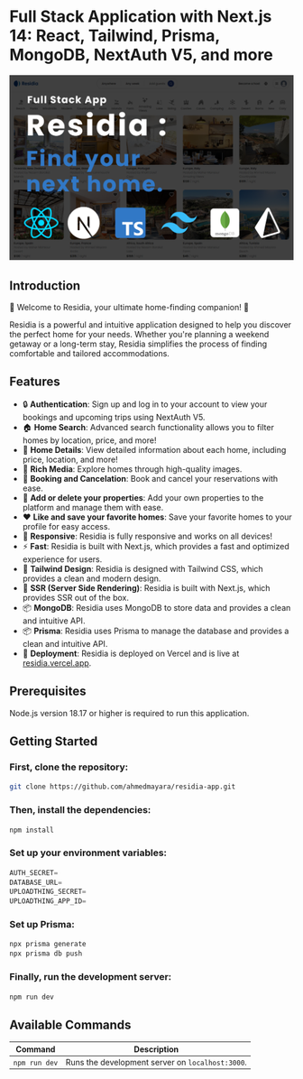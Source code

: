 # Full Stack Application with Next.js 14: React, Tailwind, Prisma, MongoDB, NextAuth V5, and more

![Fullstack App](./public/images/cover.png)

## Introduction

🏡 Welcome to Residia, your ultimate home-finding companion! 🌟

Residia is a powerful and intuitive application designed to help you discover the perfect home for your needs. Whether you're planning a weekend getaway or a long-term stay, Residia simplifies the process of finding comfortable and tailored accommodations.

## Features

- 🔒 **Authentication**: Sign up and log in to your account to view your bookings and upcoming trips using NextAuth V5.
- 🏠 **Home Search**: Advanced search functionality allows you to filter homes by location, price, and more!
- 📝 **Home Details**: View detailed information about each home, including price, location, and more!
- 📸 **Rich Media**: Explore homes through high-quality images.
- 📅 **Booking and Cancelation**: Book and cancel your reservations with ease.
- 🏡 **Add or delete your properties**: Add your own properties to the platform and manage them with ease.
- ❤️ **Like and save your favorite homes**: Save your favorite homes to your profile for easy access.
- 📱 **Responsive**: Residia is fully responsive and works on all devices!
- ⚡ **Fast**: Residia is built with Next.js, which provides a fast and optimized experience for users.
- 🎨 **Tailwind Design**: Residia is designed with Tailwind CSS, which provides a clean and modern design.
- 📄 **SSR (Server Side Rendering)**: Residia is built with Next.js, which provides SSR out of the box.
- 📦 **MongoDB**: Residia uses MongoDB to store data and provides a clean and intuitive API.
- 📦 **Prisma**: Residia uses Prisma to manage the database and provides a clean and intuitive API.
- 🚀 **Deployment**: Residia is deployed on Vercel and is live at [residia.vercel.app](https://residia.vercel.app/).

## Prerequisites

Node.js version 18.17 or higher is required to run this application.

## Getting Started

### First, clone the repository:

```bash
git clone https://github.com/ahmedmayara/residia-app.git
```

### Then, install the dependencies:

```bash
npm install
```

### Set up your environment variables:

```js
AUTH_SECRET=
DATABASE_URL=
UPLOADTHING_SECRET=
UPLOADTHING_APP_ID=
```

### Set up Prisma:

```bash
npx prisma generate
npx prisma db push
```

### Finally, run the development server:

```bash
npm run dev
```

## Available Commands

| Command       | Description                                      |
| ------------- | ------------------------------------------------ |
| `npm run dev` | Runs the development server on `localhost:3000`. |

